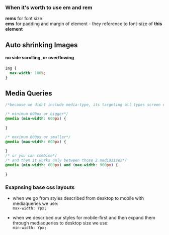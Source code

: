 ### When it's worth to use em and rem

**rems** for font size  
**ems** for padding and margin of element - they reference to font-size of **this element**  

## Auto shrinking Images
#### no side scrolling, or overflowing
```css
img {
  max-width: 100%;
}
```
## Media Queries

```css
/*because we didnt include media-type, its targeting all types screen etc*/

/* minimum 600px or bigger*/
@media (min-width: 600px) {
  
}

/* maximum 600px or smaller*/
@media (max-width: 600px) {
  
}
/* or you can combine*/
/* and then it works only between those 2 mediasizes*/
@media (min-width: 600px) and (max-width: 900px) {
  
}
```
### Exapnsing base css layouts
- when we go from styles described from desktop to mobile with mediaqueries we use:  
`max-width: Ypx;`  
  
- when we described our styles for mobile-first and then expand them through mediaqueries to desktop size we use:  
`min-width: Ypx;`
